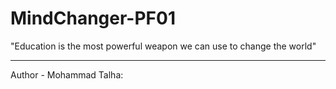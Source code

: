 # MindChanger-PF01
"Education is the most powerful weapon we can use to change the world"
<hr>

Author - Mohammad Talha:
